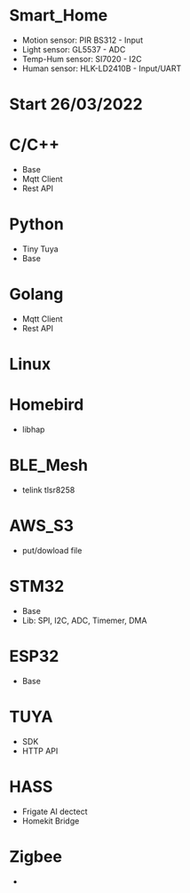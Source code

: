# Smart_Home
- Motion sensor: PIR BS312 - Input
- Light sensor: GL5537 - ADC
- Temp-Hum sensor: SI7020 - I2C
- Human sensor: HLK-LD2410B - Input/UART
# Start 26/03/2022
# C/C++
- Base
- Mqtt Client
- Rest API
# Python
- Tiny Tuya
- Base
# Golang
- Mqtt Client
- Rest API
# Linux
# Homebird
- libhap
# BLE_Mesh
- telink tlsr8258
# AWS_S3
- put/dowload file
# STM32
- Base
- Lib: SPI, I2C, ADC, Timemer, DMA 
# ESP32
- Base
# TUYA
- SDK
- HTTP API
# HASS
- Frigate AI dectect
- Homekit Bridge  
# Zigbee
- 
